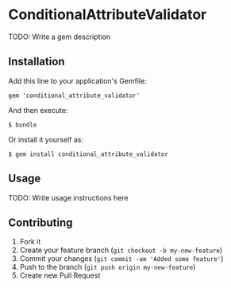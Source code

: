 # ConditionalAttributeValidator

TODO: Write a gem description

## Installation

Add this line to your application's Gemfile:

    gem 'conditional_attribute_validator'

And then execute:

    $ bundle

Or install it yourself as:

    $ gem install conditional_attribute_validator

## Usage

TODO: Write usage instructions here

## Contributing

1. Fork it
2. Create your feature branch (`git checkout -b my-new-feature`)
3. Commit your changes (`git commit -am 'Added some feature'`)
4. Push to the branch (`git push origin my-new-feature`)
5. Create new Pull Request
